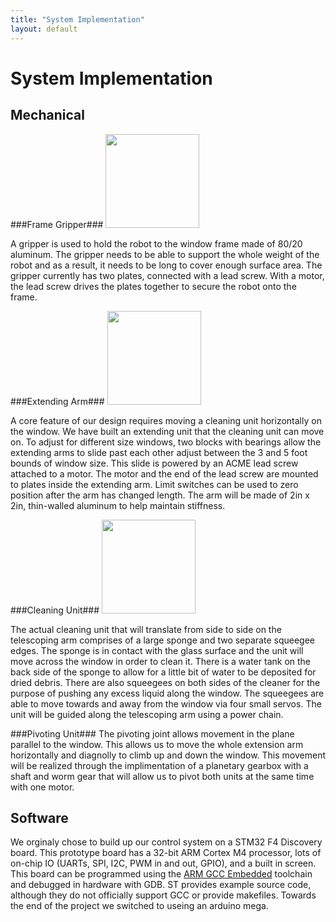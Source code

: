 ```yaml
---
title: "System Implementation"
layout: default
---
```


# System Implementation #

## Mechanical ##

###Frame Gripper###
<img width="150px" height="150px" src="{{site.baseurl}}/images/gripper.jpg">

A gripper is used to hold the robot to the window frame made of 80/20 aluminum. The gripper needs to be able to support the whole weight of the robot and as a result, it needs to be long to cover enough surface area. The gripper currently has two plates, connected with a lead screw. With a motor, the lead screw drives the plates together to secure the robot onto the frame.

###Extending Arm###
<img width="150px" height="150px" src="{{site.baseurl}}/images/arm.jpg">

A core feature of our design requires moving a cleaning unit horizontally on the window. We have built an extending unit that the cleaning unit can move on. To adjust for different size windows, two blocks with bearings allow the extending arms to slide past each other adjust between the 3 and 5 foot bounds of window size. This slide is powered by an ACME lead screw attached to a motor. The motor and the end of the lead screw are mounted to plates inside the extending arm. Limit switches can be used to zero position after the arm has changed length. The arm will be made of 2in x 2in, thin-walled aluminum to help maintain stiffness. 

###Cleaning Unit###
<img width="150px" height="150px" src="{{site.baseurl}}/images/cleaner.jpg">

The actual cleaning unit that will translate from side to side on the telescoping arm comprises of a large sponge and two separate squeegee edges. The sponge is in contact with the glass surface and the unit will move across the window in order to clean it. There is a water tank on the back side of the sponge to allow for a little bit of water to be deposited for dried debris. There are also squeegees on both sides of the cleaner for the purpose of pushing any excess liquid along the window. The squeegees are able to move towards and away from the window via four small servos. The unit will be guided along the telescoping arm using a power chain. 

###Pivoting Unit###
The pivoting joint allows movement in the plane parallel to the window. This allows us to move the whole extension arm horizontally and diagnolly to climb up and down the window. This movement will be realized through the implimentation of a planetary gearbox with a shaft and worm gear that will allow us to pivot both units at the same time with one motor.

## Software ##

We orginaly chose to build up our control system on a STM32 F4 Discovery board. This prototype board has a 32-bit ARM Cortex M4 processor, lots of on-chip IO (UARTs, SPI, I2C, PWM in and out, GPIO), and a built in screen. This board can be programmed using the [ARM GCC Embedded](https://launchpad.net/gcc-arm-embedded) toolchain and debugged in hardware with GDB. ST provides example source code, although they do not officially support GCC or provide makefiles.  Towards the end of the project we switched to useing an arduino mega. 
